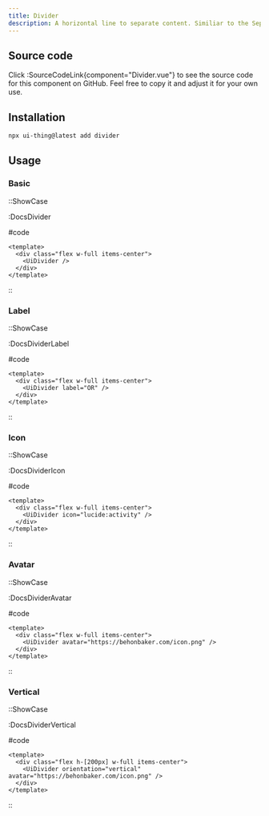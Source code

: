 ```yaml
---
title: Divider
description: A horizontal line to separate content. Similiar to the Seperator component, but with items in the middle.
---
```


## Source code

Click :SourceCodeLink{component="Divider.vue"} to see the source code for this component on GitHub. Feel free to copy it and adjust it for your own use.

## Installation

```bash
npx ui-thing@latest add divider
```

## Usage

### Basic

::ShowCase

:DocsDivider

#code

<!-- automd:file src="../../app/components/content/Docs/Divider/DocsDivider.vue" code lang="vue" -->

```vue [DocsDivider.vue]
<template>
  <div class="flex w-full items-center">
    <UiDivider />
  </div>
</template>

```

<!-- /automd -->

::

### Label

::ShowCase

:DocsDividerLabel

#code

<!-- automd:file src="../../app/components/content/Docs/Divider/DocsDividerLabel.vue" code lang="vue" -->

```vue [DocsDividerLabel.vue]
<template>
  <div class="flex w-full items-center">
    <UiDivider label="OR" />
  </div>
</template>

```

<!-- /automd -->

::

### Icon

::ShowCase

:DocsDividerIcon

#code

<!-- automd:file src="../../app/components/content/Docs/Divider/DocsDividerIcon.vue" code lang="vue" -->

```vue [DocsDividerIcon.vue]
<template>
  <div class="flex w-full items-center">
    <UiDivider icon="lucide:activity" />
  </div>
</template>

```

<!-- /automd -->

::

### Avatar

::ShowCase

:DocsDividerAvatar

#code

<!-- automd:file src="../../app/components/content/Docs/Divider/DocsDividerAvatar.vue" code lang="vue" -->

```vue [DocsDividerAvatar.vue]
<template>
  <div class="flex w-full items-center">
    <UiDivider avatar="https://behonbaker.com/icon.png" />
  </div>
</template>

```

<!-- /automd -->

::

### Vertical

::ShowCase

:DocsDividerVertical

#code

<!-- automd:file src="../../app/components/content/Docs/Divider/DocsDividerVertical.vue" code lang="vue" -->

```vue [DocsDividerVertical.vue]
<template>
  <div class="flex h-[200px] w-full items-center">
    <UiDivider orientation="vertical" avatar="https://behonbaker.com/icon.png" />
  </div>
</template>

```

<!-- /automd -->

::
